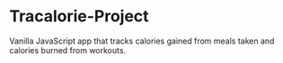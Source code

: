 # Tracalorie-Project
Vanilla JavaScript app that tracks calories gained from meals taken and calories burned from workouts.
